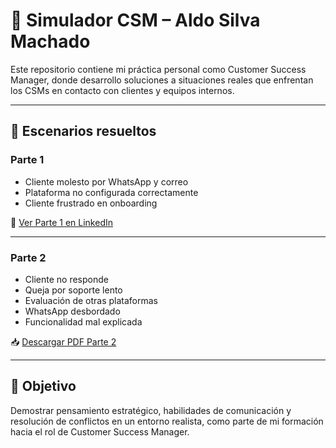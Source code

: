 # 🧩 Simulador CSM – Aldo Silva Machado

Este repositorio contiene mi práctica personal como Customer Success Manager, donde desarrollo soluciones a situaciones reales que enfrentan los CSMs en contacto con clientes y equipos internos.

---

## 📄 Escenarios resueltos

### Parte 1
- Cliente molesto por WhatsApp y correo
- Plataforma no configurada correctamente
- Cliente frustrado en onboarding

🔗 [Ver Parte 1 en LinkedIn](https://www.linkedin.com/posts/aldosilvamachado_customersuccess-csm-scrum-activity-7332888917525880832-Oup1?utm_source=share&utm_medium=member_desktop)

---

### Parte 2
- Cliente no responde
- Queja por soporte lento
- Evaluación de otras plataformas
- WhatsApp desbordado
- Funcionalidad mal explicada

📥 [Descargar PDF Parte 2](https://github.com/Aldosilva96/Simulador-CSM/raw/main/docs/Simulador_CSM_Parte2_AldoSilva.pdf)

---

## 🎯 Objetivo

Demostrar pensamiento estratégico, habilidades de comunicación y resolución de conflictos en un entorno realista, como parte de mi formación hacia el rol de Customer Success Manager.



